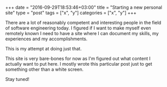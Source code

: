 +++
date = "2016-09-29T18:53:46+03:00"
title = "Starting a new personal site"
type = "post"
tags = ["x", "y"]
categories = ["x", "y"]
+++

There are a lot of reasonably competent and interesting people in the field of software engineering today. I figured 
if I want to make myself even remotely known I need to have a site where I can document my skills, my experiences and 
my accomplishments.

This is my attempt at doing just that.

This site is very bare-bones for now as I'm figured out what content I actually want to put here. I mostly wrote this 
particular post just to get something other than a white screen.

Stay tuned!
